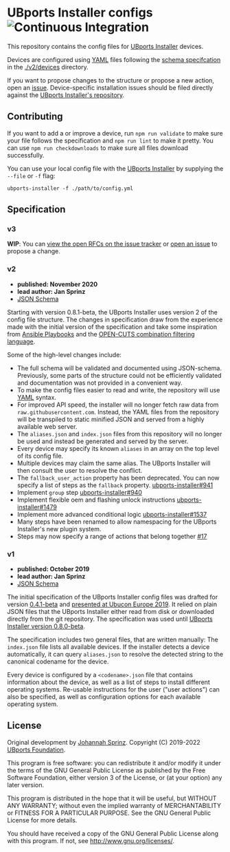 # UBports Installer configs ![Continuous Integration](https://github.com/ubports/installer-configs/workflows/Continuous%20Integration/badge.svg)

This repository contains the config files for [UBports Installer](https://github.com/ubports/ubports-installer) devices.

Devices are configured using [YAML](https://yaml.org/) files following the [schema specifcation](./v2/schema/device.schema.yml) in the [./v2/devices](./v2/devices) directory.

If you want to propose changes to the structure or propose a new action, open an [issue](https://github.com/ubports/installer-configs/issues/new). Device-specific installation issues should be filed directly against the [UBports Installer's repository](https://github.com/ubports/ubports-installer/issues/new).

## Contributing

If you want to add a or improve a device, run `npm run validate` to make sure your file follows the specification and `npm run lint` to make it pretty. You can use `npm run checkdownloads` to make sure all files download successfully.

You can use your local config file with the [UBports Installer](https://github.com/ubports/ubports-installer) by supplying the `--file` or `-f` flag:

```
ubports-installer -f ./path/to/config.yml
```

## Specification

### v3

**WIP**: You can [view the open RFCs on the issue tracker](https://github.com/ubports/installer-configs/issues?q=is%3Aissue+is%3Aopen+label%3Arfc) or [open an issue](https://github.com/ubports/installer-configs/issues/new/choose) to propose a change.

### v2

- **published: November 2020**
- **lead author: Jan Sprinz**
- [JSON Schema](https://github.com/ubports/installer-configs/blob/master/v2/schema/device.schema.yml)

Starting with version 0.8.1-beta, the UBports Installer uses version 2 of the config file structure. The changes in specification draw from the experience made with the initial version of the specification and take some inspiration from [Ansible Playbooks](https://www.ansible.com/) and the [OPEN-CUTS combination filtering language](https://www.open-cuts.org/).

Some of the high-level changes include:

- The full schema will be validated and documented using JSON-schema. Previously, some parts of the structure could not be efficiently validated and documentation was not provided in a convenient way.
- To make the config files easier to read and write, the repository will use [YAML](https://yaml.org/) syntax.
- For improved API speed, the installer will no longer fetch raw data from `raw.githubusercontent.com`. Instead, the YAML files from the repository will be transpiled to static minified JSON and served from a highly available web server.
- The `aliases.json` and `index.json` files from this repository will no longer be used and instead be generated and served by the server.
- Every device may specify its known `aliases` in an array on the top level of its config file.
- Multiple devices may claim the same alias. The UBports Installer will then consult the user to resolve the conflict.
- The `fallback_user_action` property has been deprecated. You can now specify a list of steps as the `fallback` property. [ubports-installer#941](https://github.com/ubports/ubports-installer/issues/941)
- Implement `group` step [ubports-installer#940](https://github.com/ubports/ubports-installer/issues/940)
- Implement flexible oem and flashing unlock instructions [ubports-installer#1479](https://github.com/ubports/ubports-installer/issues/1479)
- Implement more advanced conditional logic [ubports-installer#1537](https://github.com/ubports/ubports-installer/issues/1537)
- Many steps have been renamed to allow namespacing for the UBports Installer's new plugin system.
- Steps may now specify a range of actions that belong together [#17](https://github.com/ubports/installer-configs/issues/17)

### v1

- **published: October 2019**
- **lead author: Jan Sprinz**
- [JSON Schema](https://github.com/ubports/installer-configs/blob/master/v1/_device.schema.json)

The initial specification of the UBports Installer config files was drafted for version [0.4.1-beta](https://github.com/ubports/ubports-installer/releases/tag/0.4.1-beta) and [presented at Ubucon Europe 2019](https://youtu.be/2ZCDOe1CjZ8). It relied on plain JSON files that the UBports Installer either read from disk or downloaded directly from the git repository. The specification was used until [UBports Installer version 0.8.0-beta](https://github.com/ubports/ubports-installer/releases/tag/0.8.0-beta).

The specification includes two general files, that are written manually: The `index.json` file lists all available devices. If the installer detects a device automatically, it can query `aliases.json` to resolve the detected string to the canonical codename for the device.

Every device is configured by a `<codename>.json` file that contains information about the device, as well as a list of steps to install different operating systems. Re-usable instructions for the user ("user actions") can also be specified, as well as configuration options for each available operating system.

## License

Original development by [Johannah Sprinz](https://spri.nz). Copyright (C) 2019-2022 [UBports Foundation](https://ubports.com).

This program is free software: you can redistribute it and/or modify it under the terms of the GNU General Public License as published by the Free Software Foundation, either version 3 of the License, or (at your option) any later version.

This program is distributed in the hope that it will be useful, but WITHOUT ANY WARRANTY; without even the implied warranty of MERCHANTABILITY or FITNESS FOR A PARTICULAR PURPOSE. See the GNU General Public License for more details.

You should have received a copy of the GNU General Public License along with this program. If not, see <http://www.gnu.org/licenses/>.
